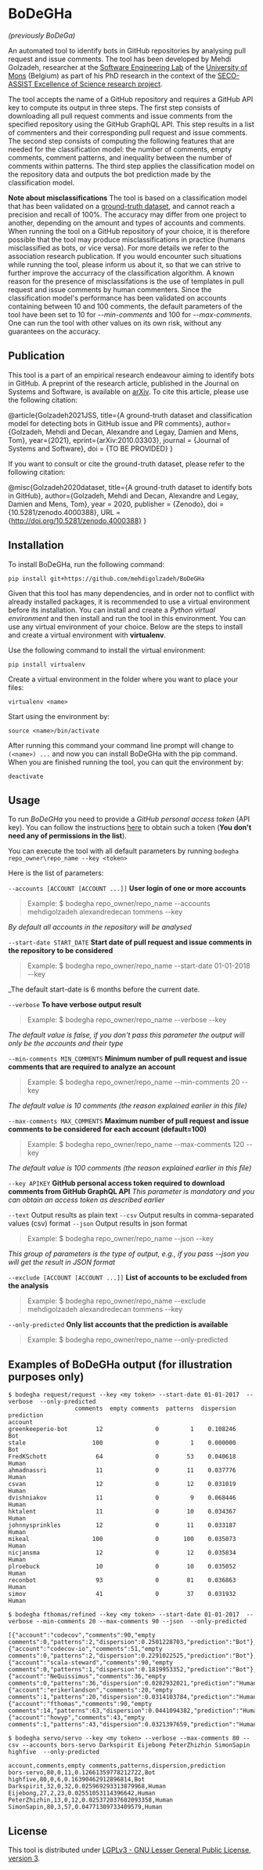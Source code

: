 # BoDeGHa 
_(previously BoDeGa)_

An automated tool to identify bots in GitHub repositories by analysing pull request and issue comments. 
The tool has been developed by Mehdi Golzadeh, researcher at the [Software Engineering Lab](http://informatique.umons.ac.be/genlog/) of the [University of Mons](https://www.umons.ac.be) (Belgium) as part of his PhD research in the context of the [SECO-ASSIST Excellence of Science research project](https://secoassist.github.io).

The tool accepts the name of a GitHub repository and requires a GitHub API key to compute its output in three steps.
The first step consists of downloading all pull request comments and issue comments from the specified repository using the GitHub GraphQL API. This step results in a list of commenters and their corresponding pull request and issue comments.
The second step consists of computing the following features that are needed for the classification model: the number of comments, empty comments, comment patterns, and inequality between the number of comments within patterns.
The third step applies the classification model on the repository data and outputs the bot prediction made by the classification model.

**Note about misclassifications** The tool is based on a classification model that has been validated on a [ground-truth dataset](https://doi.org/10.5281/zenodo.4000387), and cannot reach a precision and recall of 100%. The accuracy may differ from one project to another, depending on the amount and types of accounts and comments. When running the tool on a GitHub repository of your choice, it is therefore possible that the tool may produce misclassifications in practice (humans misclassified as bots, or vice versa). For more details we refer to the association research publication. If you would encounter such situations while running the tool, please inform us about it, so that we can strive to further improve the accurracy of the classification algorithm. A known reason for the presence of misclassifations is the use of templates in pull request and issue comments by human commenters.
Since the classification model's performance has been validated on accounts containing between 10 and 100 comments, the default parameters of the tool have been set to 10 for *--min-comments* and 100 for *--max-comments*. One can run the tool with other values on its own risk, without any guarantees on the accuracy.


## Publication
This tool is a part of an empirical research endeavour aiming to identify bots in GitHub. A preprint of the research article, published in the Journal on Systems and Software, is available on [arXiv](https://arxiv.org/abs/2010.03303). To cite this article, please use the following citation:

@article{Golzadeh2021JSS,
      title={A ground-truth dataset and classification model for detecting bots in GitHub issue and PR comments}, 
      author={Golzadeh, Mehdi and Decan, Alexandre and Legay, Damien and Mens, Tom},
      year={2021},
      eprint={arXiv:2010.03303},
      journal = {Journal of Systems and Software},
      doi = {TO BE PROVIDED}
}

If you want to consult or cite the ground-truth dataset, please refer to the following citation:

@misc{Golzadeh2020dataset,
      title={A ground-truth dataset to identify bots in GitHub},
      author={Golzadeh, Mehdi and Decan, Alexandre and Legay, Damien and Mens, Tom},
      year = 2020,
      publisher = {Zenodo},
      doi = {10.5281/zenodo.4000388},
      URL = {http://doi.org/10.5281/zenodo.4000388}
      }


## Installation
To install BoDeGHa, run the following command:
```
pip install git+https://github.com/mehdigolzadeh/BoDeGHa
```
Given that this tool has many dependencies, and in order not to conflict with already installed packages, it is recommended to use a virtual environment before its installation. You can install and create a _Python virtual environment_ and then install and run the tool in this environment. You can use any virtual environment of your choice. Below are the steps to install and create a virtual environment with **virtualenv**.

Use the following command to install the virtual environment:
```
pip install virtualenv
```
Create a virtual environment in the folder where you want to place your files:
```
virtualenv <name>
```
Start using the environment by:
```
source <name>/bin/activate
```
After running this command your command line prompt will change to `(<name>) ...` and now you can install BoDeGHa with the pip command.
When you are finished running the tool, you can quit the environment by:
```
deactivate
```


## Usage 
To run *BoDeGHa* you need to provide a *GitHub personal access token* (API key). You can follow the instructions [here](https://docs.github.com/en/github/authenticating-to-github/creating-a-personal-access-token) to obtain such a token (**You don't need any of permissions in the list**).

You can execute the tool with all default parameters by running `bodegha repo_owner\repo_name --key <token>`

Here is the list of parameters:

`--accounts [ACCOUNT [ACCOUNT ...]]` 	**User login of one or more accounts**
> Example: $ bodegha repo_owner/repo_name --accounts mehdigolzadeh alexandredecan tommens --key <token>
  
_By default all accounts in the repository will be analysed_

`--start-date START_DATE` 		**Start date of pull request and issue comments in the repository to be considered**
> Example: $ bodegha repo_owner/repo_name --start-date 01-01-2018 --key <token>
  
_The default start-date is 6 months before the current date. 

`--verbose` **To have verbose output result**
> Example: $ bodegha repo_owner/repo_name --verbose --key <token>

_The default value is false, if you don't pass this parameter the output will only be the accounts and their type_
  
`--min-comments MIN_COMMENTS` 		**Minimum number of pull request and issue comments that are required to analyze an account**
> Example: $ bodegha repo_owner/repo_name --min-comments 20 --key <token>
 
_The default value is 10 comments (the reason explained earlier in this file)_

`--max-comments MAX_COMMENTS` 		**Maximum number of pull request and issue comments to be considered for each account (default=100)**
> Example: $ bodegha repo_owner/repo_name --max-comments 120 --key <token>

_The default value is 100 comments (the reason explained earlier in this file)_

`--key APIKEY` 				**GitHub personal access token required to download comments from GitHub GraphQL API**
_This parameter is mandatory and you can obtain an access token as described earlier_

`--text`                	Output results as plain text
`--csv`                		Output results in comma-separated values (csv) format
`--json`                	Output results in json format
> Example: $ bodegha repo_owner/repo_name --json --key <token> 

_This group of parameters is the type of output, e.g., if you pass --json you will get the result in JSON format_

`--exclude [ACCOUNT [ACCOUNT ...]]` **List of accounts to be excluded from the analysis**
> Example: $ bodegha repo_owner/repo_name --exclude mehdigolzadeh alexandredecan tommens --key <token>

`--only-predicted` **Only list accounts that the prediction is available**
> Example: $ bodegha repo_owner/repo_name --only-predicted


## Examples of BoDeGHa output (for illustration purposes only)
```
$ bodegha request/request --key <my token> --start-date 01-01-2017  --verbose  --only-predicted
                   comments  empty comments  patterns  dispersion prediction                          
account                                                                     
greenkeeperio-bot        12               0         1    0.108246        Bot
stale                   100               0         1    0.000000        Bot
FredKSchott              64               0        53    0.040618      Human
ahmadnassri              11               0        11    0.037776      Human
csvan                    12               0        12    0.031019      Human
dvishniakov              11               0         9    0.068446      Human
hktalent                 11               0        10    0.034367      Human
johnnysprinkles          12               0        11    0.033187      Human
mikeal                  100               0       100    0.035073      Human
nicjansma                12               0        12    0.035834      Human
plroebuck                10               0        10    0.035052      Human
reconbot                 93               0        81    0.036863      Human
simov                    41               0        37    0.031932      Human
```

```
$ bodegha fthomas/refined --key <my token> --start-date 01-01-2017  --verbose --min-comments 20 --max-comments 90 --json  --only-predicted

[{"account":"codecov","comments":90,"empty comments":0,"patterns":2,"dispersion":0.2501228703,"prediction":"Bot"},{"account":"codecov-io","comments":51,"empty comments":0,"patterns":2,"dispersion":0.2291022525,"prediction":"Bot"},{"account":"scala-steward","comments":90,"empty comments":0,"patterns":1,"dispersion":0.1819953352,"prediction":"Bot"},{"account":"NeQuissimus","comments":36,"empty comments":0,"patterns":36,"dispersion":0.0282932021,"prediction":"Human"},{"account":"erikerlandson","comments":20,"empty comments":1,"patterns":20,"dispersion":0.0314103784,"prediction":"Human"},{"account":"fthomas","comments":90,"empty comments":14,"patterns":63,"dispersion":0.0441094382,"prediction":"Human"},{"account":"howyp","comments":43,"empty comments":1,"patterns":43,"dispersion":0.0321397659,"prediction":"Human"}]
```

```
$ bodegha servo/servo --key <my token> --verbose --max-comments 80 --csv --accounts bors-servo Darkspirit Eijebong PeterZhizhin SimonSapin highfive  --only-predicted

account,comments,empty comments,patterns,dispersion,prediction                                        
bors-servo,80,0,11,0.12661359778212722,Bot
highfive,80,0,6,0.16390462912896814,Bot
Darkspirit,32,0,32,0.025969293313879968,Human
Eijebong,27,2,23,0.02551053114396642,Human
PeterZhizhin,13,0,12,0.025372037602093358,Human
SimonSapin,80,3,57,0.04771309733409579,Human
```

## License
This tool is distributed under [LGPLv3 - GNU Lesser General Public License, version 3](https://github.com/mehdigolzadeh/BoDeGHa/blob/master/LICENSE.txt).

